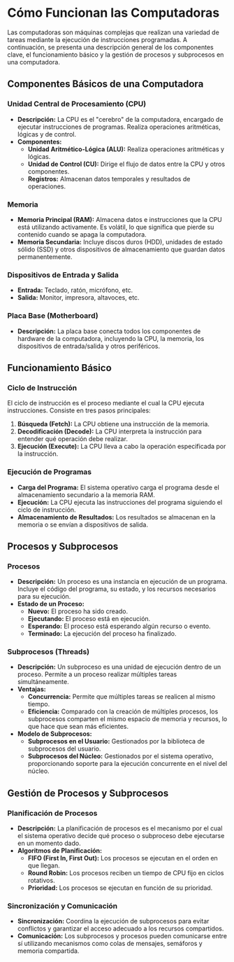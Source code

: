# Cómo Funcionan las Computadoras

Las computadoras son máquinas complejas que realizan una variedad de tareas mediante la ejecución de instrucciones programadas. A continuación, se presenta una descripción general de los componentes clave, el funcionamiento básico y la gestión de procesos y subprocesos en una computadora.

## Componentes Básicos de una Computadora

### Unidad Central de Procesamiento (CPU)

- **Descripción:** La CPU es el "cerebro" de la computadora, encargado de ejecutar instrucciones de programas. Realiza operaciones aritméticas, lógicas y de control.
- **Componentes:**
  - **Unidad Aritmético-Lógica (ALU):** Realiza operaciones aritméticas y lógicas.
  - **Unidad de Control (CU):** Dirige el flujo de datos entre la CPU y otros componentes.
  - **Registros:** Almacenan datos temporales y resultados de operaciones.

### Memoria

- **Memoria Principal (RAM):** Almacena datos e instrucciones que la CPU está utilizando activamente. Es volátil, lo que significa que pierde su contenido cuando se apaga la computadora.
- **Memoria Secundaria:** Incluye discos duros (HDD), unidades de estado sólido (SSD) y otros dispositivos de almacenamiento que guardan datos permanentemente.

### Dispositivos de Entrada y Salida

- **Entrada:** Teclado, ratón, micrófono, etc.
- **Salida:** Monitor, impresora, altavoces, etc.

### Placa Base (Motherboard)

- **Descripción:** La placa base conecta todos los componentes de hardware de la computadora, incluyendo la CPU, la memoria, los dispositivos de entrada/salida y otros periféricos.

## Funcionamiento Básico

### Ciclo de Instrucción

El ciclo de instrucción es el proceso mediante el cual la CPU ejecuta instrucciones. Consiste en tres pasos principales:

1. **Búsqueda (Fetch):** La CPU obtiene una instrucción de la memoria.
2. **Decodificación (Decode):** La CPU interpreta la instrucción para entender qué operación debe realizar.
3. **Ejecución (Execute):** La CPU lleva a cabo la operación especificada por la instrucción.

### Ejecución de Programas

- **Carga del Programa:** El sistema operativo carga el programa desde el almacenamiento secundario a la memoria RAM.
- **Ejecución:** La CPU ejecuta las instrucciones del programa siguiendo el ciclo de instrucción.
- **Almacenamiento de Resultados:** Los resultados se almacenan en la memoria o se envían a dispositivos de salida.

## Procesos y Subprocesos

### Procesos

- **Descripción:** Un proceso es una instancia en ejecución de un programa. Incluye el código del programa, su estado, y los recursos necesarios para su ejecución.
- **Estado de un Proceso:**
  - **Nuevo:** El proceso ha sido creado.
  - **Ejecutando:** El proceso está en ejecución.
  - **Esperando:** El proceso está esperando algún recurso o evento.
  - **Terminado:** La ejecución del proceso ha finalizado.

### Subprocesos (Threads)

- **Descripción:** Un subproceso es una unidad de ejecución dentro de un proceso. Permite a un proceso realizar múltiples tareas simultáneamente.
- **Ventajas:**
  - **Concurrencia:** Permite que múltiples tareas se realicen al mismo tiempo.
  - **Eficiencia:** Comparado con la creación de múltiples procesos, los subprocesos comparten el mismo espacio de memoria y recursos, lo que hace que sean más eficientes.
- **Modelo de Subprocesos:**
  - **Subprocesos en el Usuario:** Gestionados por la biblioteca de subprocesos del usuario.
  - **Subprocesos del Núcleo:** Gestionados por el sistema operativo, proporcionando soporte para la ejecución concurrente en el nivel del núcleo.

## Gestión de Procesos y Subprocesos

### Planificación de Procesos

- **Descripción:** La planificación de procesos es el mecanismo por el cual el sistema operativo decide qué proceso o subproceso debe ejecutarse en un momento dado.
- **Algoritmos de Planificación:**
  - **FIFO (First In, First Out):** Los procesos se ejecutan en el orden en que llegan.
  - **Round Robin:** Los procesos reciben un tiempo de CPU fijo en ciclos rotativos.
  - **Prioridad:** Los procesos se ejecutan en función de su prioridad.

### Sincronización y Comunicación

- **Sincronización:** Coordina la ejecución de subprocesos para evitar conflictos y garantizar el acceso adecuado a los recursos compartidos.
- **Comunicación:** Los subprocesos y procesos pueden comunicarse entre sí utilizando mecanismos como colas de mensajes, semáforos y memoria compartida.
